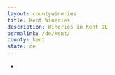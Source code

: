```yaml
---
layout: countywineries
title: Kent Wineries
description: Wineries in Kent DE
permalink: /de/kent/
county: kent
state: de
---
```

-
